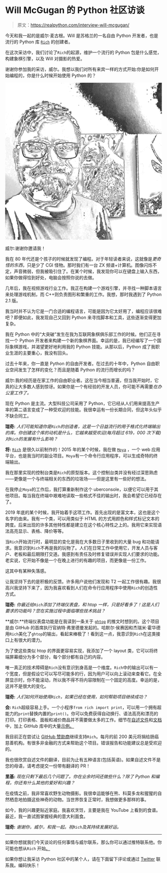 # Will McGugan 的 Python 社区访谈

> 原文：<https://realpython.com/interview-will-mcgugan/>

今天和我一起的是威尔·麦古根。Will 是苏格兰的一名自由 Python 开发者，也是流行的 Python 库 [`Rich`](https://pypi.org/project/rich/) 的创建者。

在这次采访中，我们讨论了`Rich`的起源，维护一个流行的 Python 包是什么感觉，构建象棋引擎，以及 Will 对摄影的热爱。

谢谢你参加我的采访，威尔。我想以我们对所有来宾一样的方式开始:你是如何开始编程的，你是什么时候开始使用 Python 的？

![Headshot of Will McGugan](img/0d0c84fda1f5596820898158d4b6085f.png)

威尔:谢谢你邀请我！

我在 80 年代还是个孩子的时候就发现了编程。对于年轻读者来说，这就像是*更奇怪的东西*，只是少了 CGI 怪物。那时我们有一台 ZX 频谱+计算机。图像闪烁不定，声音微弱，但我被吸引住了。在某个时候，我发现你可以在键盘上输入东西，如果你做得恰到好处，电脑会按照你说的去做。

几年后，我在视频游戏行业工作。我正在构建一个游戏引擎，并寻找一种脚本语言来处理游戏机制，而 C++则负责图形和繁重的工作。我想，那时我遇到了 Python 2.1 版。

我当时并不认为它是一门合适的编程语言，可能是因为它太好用了，编程应该很难吧？即便如此，我发现自己又回到 Python 来寻找脚本和工具，这些逐渐变得更加复杂。

我在 Python 中的“大突破”发生在我为互联网象棋俱乐部工作的时候。他们正在寻找一个 Python 开发者来构建一个新的象棋界面。幸运的是，我已经编写了一个国际象棋游戏，并渴望更好地利用我的 Python 技能。从那以后，Python 成了我职业生涯的主要重心，我没有回头。

过去十年来，你一直是 Python 的自由开发者。在过去的十年中，Python 自由职业空间发生了怎样的变化？而且是随着 Python 的流行而增长的吗？

威尔:我的经历是在家工作的自由职业者。这在当今相当普遍，但当我开始时，它真的让大多数人感到惊讶。如果你是一个有经验的开发人员，你可能不再需要*在办公室工作了。*

现在 Python 是主流。大型科技公司采用了 Python，它已经从人们用来提高生产率的第二语言变成了一种受欢迎的技能。我很幸运有一份长期合同，但这年头似乎不缺合同工。

**瑞奇:** *人们可能知道你是`Rich`的创造者，这是一个日益流行的用于格式化终端输出的库。你创建这个库的动机是什么，它越来越受欢迎(每月超过 619，000 次下载)对`Rich`的发展有什么影响？*

**将:** [`Rich`](https://github.com/willmcgugan/rich) 是很久以前制作的！2015 年的某个时候，我在做 [`Moya`](https://github.com/moyaproject/moya) ，一个 web 应用平台，也是我当时的副业项目。`Moya`有一个命令行应用程序，可以生成奇特的终端输出。

我在那里实现的控制台类是`Rich`的原型版本。这个控制台类并没有经过深思熟虑——更像是一个与终端相关的东西的垃圾场——但是这里有一些好的想法。

在我停止`Moya`的工作后，我打算重新制作这个 uberconsole，以便它可以用于其他项目。每当我在终端中艰难地读取一些格式不佳的输出时，我会希望它已经存在了。

2019 年底的某个时候，我开始着手这项工作。首先出现的是富文本，这也是这个名字的由来。我有一个类，可以用类似于 HTML 的方式用颜色和样式标记文本的跨度。后来出现的许多其他特性都是建立在这个核心特性之上的。我用它来实现语法高亮显示、表格、降价等等。

当`Rich`开始流行时，最明显的变化是我在大多数日子里收到的大量 bug 和功能请求。我意识到`Rich`不再是我的玩物了。人们在日常工作中使用它，开发人员与客户、老板和最后期限打交道。我感到有责任及时修复错误并实现人们要求的功能。老实说，它开始不像是一个在晚上进行的有趣的项目，而更像是一份工作。

这其中有某种失落感。

让我坚持下去的是积极的反馈。许多用户说他们发现和 T2 一起工作很有趣。我很高兴我坚持下来了，因为我喜欢看到人们在命令行应用程序中使用`Rich`的创造性方式。

**瑞奇:** *你最近给`Rich`添加了终端仪表盘，和 htop 一样，只是好看多了！这是人们要求的功能吗？您在实施过程中面临哪些技术挑战？*

**威尔:**终端仪表盘功能是在我读到一条关于 [`ghtop`](https://github.com/nat/ghtop) 的推文时想到的。这个项目是由 GitHub 的首席执行官纳特·弗里德曼发起的。哈默尔·侯赛因和杰瑞米·霍华德用`Rich`美化了`ghtop`的输出，看起来棒极了！看到这一点，我意识到`Rich`在这类接口上有很大的潜力。

为了使这些类似 htop 的界面更容易实现，我添加了一个 layout 类，它可以将终端屏幕细分为多个部分，每个部分都有自己的内容。

唯一真正的技术障碍是`Rich`没有意识到身高是一个维度。`Rich`中的输出可以有一个宽度，但是假设它可以写尽可能多的行，因为用户可以向上滚动来查看它。在全屏显示时，你不能滚动，所以我不得不将内容限制在一个固定的高度。幸运的是，这并不是很大的变化。

**瑞奇:** *人们如何开始使用`Rich`，如果已经在使用，如何帮助项目继续成功？*

**会:** `Rich`超级容易上手。一个小程序`from rich import print`，可以用一个拥有超能力的`print`替换内置的`print()`。你可以免费获得自动换行、语法高亮和漂亮的打印。打印表格、面板和减价商品并不需要做太多的工作。细节在[自述文件](https://github.com/willmcgugan/rich/blob/master/README.md)和[文档](https://rich.readthedocs.io/en/latest/)中，加上 GitHub 库中的大量[示例。](https://github.com/willmcgugan/rich/tree/master/examples)

我目前正在尝试让 [GitHub 赞助商](https://github.com/sponsors/willmcgugan)继续支持`Rich`。每月的前 200 美元将捐给肠癌慈善机构。有很多非金融的方式来帮助这个项目。错误报告和功能建议总是受欢迎的。

我也很欣赏自述文件的翻译，目前为止有五种语言(包括英语)。如果自述文件不是您的母语，请考虑提交一份带有翻译的 PR！

**里基:** *现在只剩下最后几个问题了。你在业余时间还做些什么？除了 Python 和编程，你还有什么其他的爱好和兴趣？*

在疫情之前，我非常喜欢野生动物摄影。我很幸运能够在熊、科莫多龙和猩猩的自然栖息地拍摄这些神奇的动物。当世界恢复正常时，我想做更多那样的事。

如今，我的兴趣更贴近家庭。我喜欢烹饪，主要是我在 YouTube 上看到的食谱。最近，我一直试图掌握经典的意大利面食。

**瑞奇:** *谢谢你，威尔，和我一起。祝`Rich`及其持续发展好运。*

* * *

如果你想就我们今天谈论的任何事情与威尔联系，那么你可以通过推特联系他。你可能也想从`Rich` 开始[。](https://rich.readthedocs.io/en/latest/introduction.html#)

如果你想让我采访 Python 社区中的某个人，请在下面留下评论或通过 [Twitter](https://twitter.com/endlesstrax) 联系我。编码快乐！